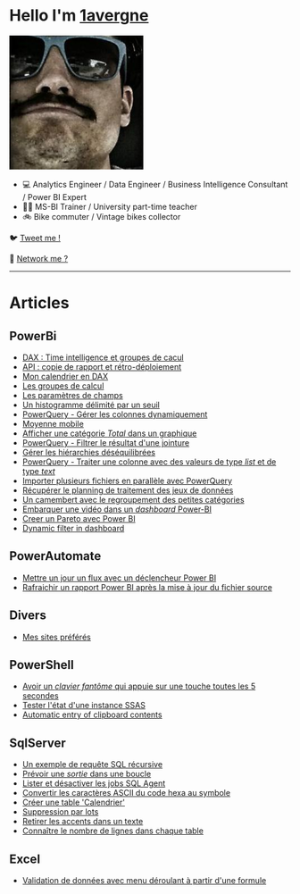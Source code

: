 # Hello I'm [1avergne](https://github.com/1avergne) 

![image](/Images/avatar-1avergne.jpg)

- 💻 Analytics Engineer / Data Engineer / Business Intelligence Consultant / Power BI Expert
- 👨‍🏫 MS-BI Trainer / University part-time teacher 
- 🚲 Bike commuter / Vintage bikes collector 

🐦 [Tweet me !](https://twitter.com/1avergne)

🤝 [Network me ?](https://www.linkedin.com/in/amaurylavergne/)

---

# Articles

## PowerBi
- [DAX : Time intelligence et groupes de cacul](./Articles/PowerBi/20250326-dax-time-intelligence.html)
- [API : copie de rapport et rétro-déploiement ](./Articles/PowerBi/20241010-api-copie-deploiement-selectif.html)
- [Mon calendrier en DAX](./Articles/PowerBi/20240605-dax-calendar.html)
- [Les groupes de calcul](./Articles/PowerBi/20240425-calculation-group.html)
- [Les paramètres de champs](./Articles/PowerBi/20231228-field-parameters.html)
- [Un histogramme délimité par un seuil](./Articles/PowerBi/20231123-powerbi-histo-seuil.html)
- [PowerQuery - Gérer les colonnes dynamiquement](./Articles/PowerBi/20231121-powerquery-columns.html)
- [Moyenne mobile](./Articles/PowerBi/20230206-moyenne-mobile.html)
- [Afficher une catégorie _Total_ dans un graphique](./Articles/PowerBi/20230206-categorie-total.html)
- [PowerQuery - Filtrer le résultat d'une jointure](./Articles/PowerBi/20230118-PowerQuery-Filtrer-resultat-jointure.html)
- [Gérer les hiérarchies déséquilibrées](./Articles/PowerBi/20230118-hierarchie-desequilibree.html)
- [PowerQuery - Traiter une colonne avec des valeurs de type _list_ et de type _text_](./Articles/PowerBi/20221005-PowerQuery-Colonne-liste-et-texte.html)
- [Importer plusieurs fichiers en parallèle avec PowerQuery](./Articles/PowerBi/20221003-import-plusieurs_fichiers.html)
- [Récupérer le planning de traitement des jeux de données](./Articles/PowerBi/20210915-planning-traitement.html)
- [Un camembert avec le regroupement des petites catégories](./Articles/PowerBi/20210723-camembert-avec-regroupement.html)
- [Embarquer une vidéo dans un _dashboard_ Power-BI](./Articles/PowerBi/20190827-embarquer-une-vidéo-dans-un-dashboard-Power-BI.html)
- [Creer un Pareto avec Power BI](./Articles/PowerBi/20190729-creer-un-pareto.html)
- [Dynamic filter in dashboard](./Articles/PowerBi/20180712-dynamic-filter-in-dashboard.html)

## PowerAutomate
- [Mettre un jour un flux avec un déclencheur Power BI](./Articles/PowerAutomate/20241202-maj-flux-powerbi.html)
- [Rafraichir un rapport Power BI après la mise à jour du fichier source](./Articles/PowerAutomate/20221011-traiter-un-rapport-apres-maj-sharepoint.html)

## Divers
- [Mes sites préférés](./Articles/Divers/20230810-mes-sites-preferes.html)

## PowerShell
- [Avoir un _clavier fantôme_ qui appuie sur une touche toutes les 5 secondes](./Articles/PowerShell/20221012-clavier-fantome.html)
- [Tester l'état d'une instance SSAS](./Articles/PowerShell/20201003-tester-instance-ssas.html)
- [Automatic entry of clipboard contents](./Articles/PowerShell/20181001-clipboard-automatic-entry.html)

## SqlServer
- [Un exemple de requête SQL récursive](./Articles/SqlServer/20221215-exemple-cte-recursive.html)
- [Prévoir une _sortie_ dans une boucle](./Articles/SqlServer/20210823-boucle-condition-sortie.html)
- [Lister et désactiver les jobs SQL Agent](./Articles/SqlServer/20210629-lister-desactiver-jobs-sqlAgent.html)
- [Convertir les caractères ASCII du code hexa au symbole](./Articles/SqlServer/20200624-convertir-code-hexa-sql.html)
- [Créer une table 'Calendrier'](./Articles/SqlServer/20200611-creer-calendrier-sql.html)
- [Suppression par lots](./Articles/SqlServer/20200604-suppression-lot.html)
- [Retirer les accents dans un texte](./Articles/SqlServer/20200319-supprimer-accents.html)
- [Connaître le nombre de lignes dans chaque table](./Articles/SqlServer/20200319-compter-nombre-lignes.html)

## Excel
- [Validation de données avec menu déroulant à partir d'une formule](./Articles/Excel/20211129-Excel-validation-liste-formule.html)
